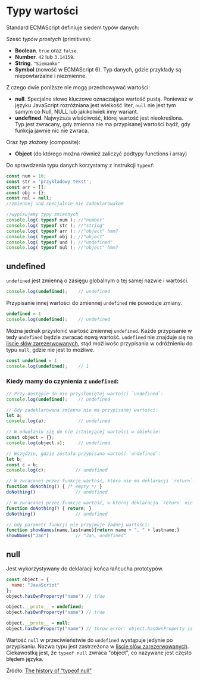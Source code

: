 # Typy wartości

Standard ECMAScript definiuje siedem typów danych:

Sześć *typów prostych* (primitives):

- **Boolean**. `true` oraz `false`.
- **Number**. `42` lub `3.14159`.
- **String**. `"Siemanko"`
- **Symbol** (nowość w ECMAScript 6). Typ danych, gdzie przykłady
    są niepowtarzalne i niezmienne.

Z czego dwie poniższe nie mogą przechowywać wartości:

- **null**. Specjalne słowo kluczowe oznaczające wartość pustą.
    Ponieważ w języku JavaScript rozróżniana jest wielkość liter,
    `null` nie jest tym samym co Null, NULL lub jakikolwiek inny wariant.
- **undefined**. Najwyższa właściwość, której wartość jest nieokreślona. 
    Typ jest zwracany, gdy zmienna nie ma przypisanej wartości bądź, 
    gdy funkcja jawnie nic nie zwraca.

Oraz *typ złożony* (composite):

- **Object** (do którego można również zaliczyć podtypy functions i array)

Do sprawdzenia typu danych korzystamy z instrukcji `typeof`:

```js
const num = 10;
const str = 'przykładowy tekst';
const arr = [];
const obj = {};
const nul = null;
//zmiennej und specjalnie nie zadeklarowałem

//wypisujemy typy zmiennych
console.log( typeof num ); //"number"
console.log( typeof str ); //"string"
console.log( typeof arr ); //"object" hmm?
console.log( typeof obj ); //"object"
console.log( typeof und ); //"undefined"
console.log( typeof nul ); //"object" hmm?
```

## undefined
`undefined` jest zmienną o zasięgu globalnym o tej samej nazwie i wartości.
 
```js
console.log(undefined);    // undefined
```

Przypisanie innej wartości do zmiennej `undefined` nie powoduje zmiany.
 
```js
undefined = 1                  
console.log(undefined);    // undefined
```

Można jednak przysłonić wartość zmiennej `undefined`. Każde przypisanie w tedy `undefined` będzie zwracać nową wartość.
`undefined` nie znajduje się na [liscie słów zarezerwowanych](data-types/variables.md?id=lista-słów-zarezerwowanych),
stąd możliwośc przypisania w odróżnieniu do typu `null`, gdzie nie jest to możliwe.


```js
const undefined = 1                  
console.log(undefined);    // 1
```  
### Kiedy mamy do czynienia z `undefined`:  

```js
// Przy dostępie do nie przysłoniętej wartości `undefined`:
console.log(undefined);    // undefined

// Gdy zadeklarowana zmienna nie ma przypisanej wartości:
let a;
console.log(a);            // undefined

// W odwołaniu się do nie istniejącej wartości w obiekcie:
const object = {};
console.log(object.a);     // undefined

// Wszędzie, gdzie została przypisana wartość `undefined`:
let b;
const c = b;
console.log(c);           // undefined

// W zwracanej przez funkcje wartość, która nie ma deklaracji `return`:
function doNothing() { /* empty */ }
doNothing()               // undefined

// W zwracanej przez funkcje wartość, w której deklaracja `return` nic jawnie nie zwraca:
function doNothing() { return; }
doNothing()               // undefined

// Gdy parametr funkcji nie przyjmuje żadnej wartości:
function showNames(name,lastname){return name + ", " + lastname;}
showNames("Jan")          // "Jan, undefined"
```


## null
Jest wykorzystywany do deklaracji końca łańcucha prototypów. 

```js
const object = {
  name: "JavaScript"
};
object.hasOwnProperty("name") // true

object.__proto__ = undefined;
object.hasOwnProperty("name") // true

object.__proto__ = null;
object.hasOwnProperty("name") // throw error: object.hasOwnProperty is not a function
```  

Wartość `null` w przeciwieństwie do `undefined` wystąpuje jedynie po przypisaniu. Nazwa typu jest zastrzeżona w 
[liscie słów zarezerwowanych](data-types/variables.md?id=lista-słów-zarezerwowanych). Ciekawostką jest, że `typeof null`
zwraca "object", co nazywane jest często błędem języka.

Źródło: [The history of “typeof null”](https://2ality.com/2013/10/typeof-null.html)
